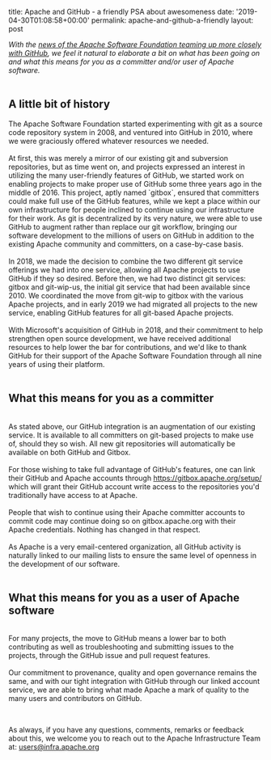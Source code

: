 title: Apache and GitHub - a friendly PSA about awesomeness
date: '2019-04-30T01:08:58+00:00'
permalink: apache-and-github-a-friendly
layout: post

<p> <em>With the <a href="https://blogs.apache.org/foundation/entry/the-apache-software-foundation-expands">news of the Apache Software Foundation teaming up more closely with GitHub</a>, we feel it natural to elaborate a bit on what has been going on and what this means for you as a committer and/or user of Apache software.</em><br /><br /> </p> 
  <h2>A little bit of history</h2>The Apache Software Foundation started experimenting with git as a source code repository system in 2008, and ventured into GitHub in 2010, where we were graciously offered whatever resources we needed.<br /><br />At first, this was merely a mirror of our existing git and subversion repositories, but as time went on, and projects expressed an interest in utilizing the many user-friendly features of GitHub, we started work on enabling projects to make proper use of GitHub some three years ago in the middle of 2016. This project, aptly named `gitbox`, ensured that committers could make full use of the GitHub features, while we kept a place within our own infrastructure for people inclined to continue using our infrastructure for their work. As git is decentralized by its very nature, we were able to use GitHub to augment rather than replace our git workflow, bringing our software development to the millions of users on GitHub in addition to the existing Apache community and committers, on a case-by-case basis.<br /><br />In 2018, we made the decision to combine the two different git service offerings we had into one service, allowing all Apache projects to use GitHub if they so desired. Before then, we had two distinct git services: gitbox and git-wip-us, the initial git service that had been available since 2010. We coordinated the move from git-wip to gitbox with the various Apache projects, and in early 2019 we had migrated all projects to the new service, enabling GitHub features for all git-based Apache projects.<br /><br />With Microsoft's acquisition of GitHub in 2018, and their commitment to help strengthen open source development, we have received additional resources to help lower the bar for contributions, and we'd like to thank GitHub for their support of the Apache Software Foundation through all nine years of using their platform.<br /><br /> 
  <h2>What this means for you as a committer</h2><br />As stated above, our GitHub integration is an augmentation of our existing service. It is available to all committers on git-based projects to make use of, should they so wish. All new git repositories will automatically be available on both GitHub and Gitbox.<br /><br />For those wishing to take full advantage of GitHub's features, one can link their GitHub and Apache accounts through <a href="https://gitbox.apache.org/setup/">https://gitbox.apache.org/setup/</a> which will grant their GitHub account write access to the repositories you'd traditionally have access to at Apache.<br /><br />People that wish to continue using their Apache committer accounts to commit code may continue doing so on gitbox.apache.org with their Apache credentials. Nothing has changed in that respect.<br /><br />As Apache is a very email-centered organization, all GitHub activity is naturally linked to our mailing lists to ensure the same level of openness in the development of our software.<br /><br /> 
  <h2>What this means for you as a user of Apache software</h2> 
  <p><br />For many projects, the move to GitHub means a lower bar to both contributing as well as troubleshooting and submitting issues to the projects, through the GitHub issue and pull request features.<br /><br />Our commitment to provenance, quality and open governance remains the same, and with our tight integration with GitHub through our linked account service, we are able to bring what made Apache a mark of quality to the many users and contributors on GitHub.</p> 
  <p><br /></p> 
  <p> </p> 
  <p>As always, if you have any questions, comments, remarks or feedback about this, we welcome you to reach out to the Apache Infrastructure Team at: <a href="mailto:users@infra.apache.org">users@infra.apache.org</a> <br /></p>
